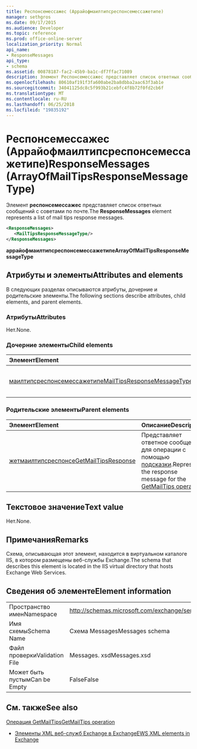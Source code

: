 ```yaml
---
title: Респонсемессажес (Аррайофмаилтипсреспонсемессажетипе)
manager: sethgros
ms.date: 09/17/2015
ms.audience: Developer
ms.topic: reference
ms.prod: office-online-server
localization_priority: Normal
api_name:
- ResponseMessages
api_type:
- schema
ms.assetid: 00878187-fac2-45b9-ba1c-df7ffac71089
description: Элемент Респонсемессажес представляет список ответных сообщений с советами по почте.
ms.openlocfilehash: 80610af191f3fa600abe2ba8dbba2aac63f3ab1e
ms.sourcegitcommit: 34041125dc8c5f993b21cebfc4f8b72f0fd2cb6f
ms.translationtype: MT
ms.contentlocale: ru-RU
ms.lasthandoff: 06/25/2018
ms.locfileid: "19835192"
---
```

# <a name="responsemessages-arrayofmailtipsresponsemessagetype"></a><span data-ttu-id="298e0-103">Респонсемессажес (Аррайофмаилтипсреспонсемессажетипе)</span><span class="sxs-lookup"><span data-stu-id="298e0-103">ResponseMessages (ArrayOfMailTipsResponseMessageType)</span></span>

<span data-ttu-id="298e0-104">Элемент **респонсемессажес** представляет список ответных сообщений с советами по почте.</span><span class="sxs-lookup"><span data-stu-id="298e0-104">The **ResponseMessages** element represents a list of mail tips response messages.</span></span> 
  
```XML
<ResponseMessages>
   <MailTipsResponseMessageType/>
</ResponseMessages>
```

 <span data-ttu-id="298e0-105">**аррайофмаилтипсреспонсемессажетипе**</span><span class="sxs-lookup"><span data-stu-id="298e0-105">**ArrayOfMailTipsResponseMessageType**</span></span>
## <a name="attributes-and-elements"></a><span data-ttu-id="298e0-106">Атрибуты и элементы</span><span class="sxs-lookup"><span data-stu-id="298e0-106">Attributes and elements</span></span>

<span data-ttu-id="298e0-107">В следующих разделах описываются атрибуты, дочерние и родительские элементы.</span><span class="sxs-lookup"><span data-stu-id="298e0-107">The following sections describe attributes, child elements, and parent elements.</span></span>
  
### <a name="attributes"></a><span data-ttu-id="298e0-108">Атрибуты</span><span class="sxs-lookup"><span data-stu-id="298e0-108">Attributes</span></span>

<span data-ttu-id="298e0-109">Нет.</span><span class="sxs-lookup"><span data-stu-id="298e0-109">None.</span></span>
  
### <a name="child-elements"></a><span data-ttu-id="298e0-110">Дочерние элементы</span><span class="sxs-lookup"><span data-stu-id="298e0-110">Child elements</span></span>

|<span data-ttu-id="298e0-111">**Элемент**</span><span class="sxs-lookup"><span data-stu-id="298e0-111">**Element**</span></span>|<span data-ttu-id="298e0-112">**Описание**</span><span class="sxs-lookup"><span data-stu-id="298e0-112">**Description**</span></span>|
|:-----|:-----|
|[<span data-ttu-id="298e0-113">маилтипсреспонсемессажетипе</span><span class="sxs-lookup"><span data-stu-id="298e0-113">MailTipsResponseMessageType</span></span>](mailtipsresponsemessagetype.md) <br/> |<span data-ttu-id="298e0-114">Представляет параметры почтовых подсказок.</span><span class="sxs-lookup"><span data-stu-id="298e0-114">Represents mail tips settings.</span></span>  <br/> |
   
### <a name="parent-elements"></a><span data-ttu-id="298e0-115">Родительские элементы</span><span class="sxs-lookup"><span data-stu-id="298e0-115">Parent elements</span></span>

|<span data-ttu-id="298e0-116">**Элемент**</span><span class="sxs-lookup"><span data-stu-id="298e0-116">**Element**</span></span>|<span data-ttu-id="298e0-117">**Описание**</span><span class="sxs-lookup"><span data-stu-id="298e0-117">**Description**</span></span>|
|:-----|:-----|
|[<span data-ttu-id="298e0-118">жетмаилтипсреспонсе</span><span class="sxs-lookup"><span data-stu-id="298e0-118">GetMailTipsResponse</span></span>](getmailtipsresponse.md) <br/> |<span data-ttu-id="298e0-119">Представляет ответное сообщение для операции с помощью [подсказки](getmailtips-operation.md).</span><span class="sxs-lookup"><span data-stu-id="298e0-119">Represents the response message for the [GetMailTips operation](getmailtips-operation.md).</span></span>  <br/> |
   
## <a name="text-value"></a><span data-ttu-id="298e0-120">Текстовое значение</span><span class="sxs-lookup"><span data-stu-id="298e0-120">Text value</span></span>

<span data-ttu-id="298e0-121">Нет.</span><span class="sxs-lookup"><span data-stu-id="298e0-121">None.</span></span>
  
## <a name="remarks"></a><span data-ttu-id="298e0-122">Примечания</span><span class="sxs-lookup"><span data-stu-id="298e0-122">Remarks</span></span>

<span data-ttu-id="298e0-123">Схема, описывающая этот элемент, находится в виртуальном каталоге IIS, в котором размещены веб-службы Exchange.</span><span class="sxs-lookup"><span data-stu-id="298e0-123">The schema that describes this element is located in the IIS virtual directory that hosts Exchange Web Services.</span></span>
  
## <a name="element-information"></a><span data-ttu-id="298e0-124">Сведения об элементе</span><span class="sxs-lookup"><span data-stu-id="298e0-124">Element information</span></span>

|||
|:-----|:-----|
|<span data-ttu-id="298e0-125">Пространство имен</span><span class="sxs-lookup"><span data-stu-id="298e0-125">Namespace</span></span>  <br/> |http://schemas.microsoft.com/exchange/services/2006/messages  <br/> |
|<span data-ttu-id="298e0-126">Имя схемы</span><span class="sxs-lookup"><span data-stu-id="298e0-126">Schema Name</span></span>  <br/> |<span data-ttu-id="298e0-127">Схема Messages</span><span class="sxs-lookup"><span data-stu-id="298e0-127">Messages schema</span></span>  <br/> |
|<span data-ttu-id="298e0-128">Файл проверки</span><span class="sxs-lookup"><span data-stu-id="298e0-128">Validation File</span></span>  <br/> |<span data-ttu-id="298e0-129">Messages. xsd</span><span class="sxs-lookup"><span data-stu-id="298e0-129">Messages.xsd</span></span>  <br/> |
|<span data-ttu-id="298e0-130">Может быть пустым</span><span class="sxs-lookup"><span data-stu-id="298e0-130">Can be Empty</span></span>  <br/> |<span data-ttu-id="298e0-131">False</span><span class="sxs-lookup"><span data-stu-id="298e0-131">False</span></span>  <br/> |
   
## <a name="see-also"></a><span data-ttu-id="298e0-132">См. также</span><span class="sxs-lookup"><span data-stu-id="298e0-132">See also</span></span>



[<span data-ttu-id="298e0-133">Операция GetMailTips</span><span class="sxs-lookup"><span data-stu-id="298e0-133">GetMailTips operation</span></span>](getmailtips-operation.md)


- [<span data-ttu-id="298e0-134">Элементы XML веб-служб Exchange в Exchange</span><span class="sxs-lookup"><span data-stu-id="298e0-134">EWS XML elements in Exchange</span></span>](ews-xml-elements-in-exchange.md)

